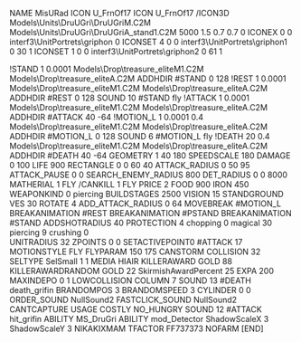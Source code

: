 NAME MisURad
ICON U_FrnOf17
ICON 			U_FrnOf17
/ICON3D Models\Units\DruUGri\DruUGriM.C2M Models\Units\DruUGri\DruUGriA_stand1.C2M 5000 1.5 0.7 0.7 0 
ICONEX 0 0 interf3\UnitPortrets\griphon 0
ICONSET 4 0 0 interf3\UnitPortrets\griphon1 0 30 1
ICONSET 1 0 0 interf3\UnitPortrets\griphon2 0 61 1

!STAND         1 0.0001 Models\Drop\treasure_eliteM1.C2M Models\Drop\treasure_eliteA.C2M
ADDHDIR #STAND 0 128
!REST          1 0.0001 Models\Drop\treasure_eliteM1.C2M Models\Drop\treasure_eliteA.C2M
ADDHDIR #REST 0 128
SOUND 10 #STAND fly
!ATTACK        1 0.0001 Models\Drop\treasure_eliteM1.C2M Models\Drop\treasure_eliteA.C2M
ADDHDIR #ATTACK 40 -64
!MOTION_L      1 0.0001 0.4 Models\Drop\treasure_eliteM1.C2M Models\Drop\treasure_eliteA.C2M
ADDHDIR #MOTION_L 0 128
SOUND 6 #MOTION_L fly
!DEATH         20 0.4 Models\Drop\treasure_eliteM1.C2M Models\Drop\treasure_eliteA.C2M
ADDHDIR #DEATH 40 -64
GEOMETRY 1 40 180
SPEEDSCALE 180
DAMAGE   0 100
LIFE     900
RECTANGLE 0 0 60 40
ATTACK_RADIUS 0 50 95
ATTACK_PAUSE 0 0
SEARCH_ENEMY_RADIUS 800
DET_RADIUS 0 0 8000
MATHERIAL 1 FLY
/CANKILL 1 FLY
PRICE 2 FOOD 900 IRON 450
WEAPONKIND 0 piercing
BUILDSTAGES 2500
VISION 15
STANDGROUND
VES 30
ROTATE 4
ADD_ATTACK_RADIUS 0 64
MOVEBREAK #MOTION_L
BREAKANIMATION #REST
BREAKANIMATION #PSTAND
BREAKANIMATION #STAND
ADDSHOTRADIUS 40
PROTECTION 4 chopping 0 magical 30 piercing 9 crushing 0         
UNITRADIUS 32
ZPOINTS 0 0
SETACTIVEPOINT0 #ATTACK 17
MOTIONSTYLE FLY
FLYPARAM 150 175
CANSTORM
COLLISION 32
SELTYPE SelSmall 1 1
MEDIA HIAIR
KILLERAWARD             GOLD 88
KILLERAWARDRANDOM       GOLD 22
SkirmishAwardPercent 25
EXPA 200
MAXINDEPO 0 1
LOWCOLLISION
COLUMN 7
SOUND 13 #DEATH death_grifin
BRANDOMPOS 3
BRANDOMSPEED 3
CYLINDER 0 0
ORDER_SOUND NullSound2
FASTCLICK_SOUND NullSound2
CANTCAPTURE
USAGE COSTLY
NO_HUNGRY
SOUND 12 #ATTACK hit_grifin
ABILITY MS_DruGri
ABILITY mod_Detector
ShadowScaleX 3
ShadowScaleY 3
NIKAKIXMAM
TFACTOR FF737373
NOFARM
[END]
